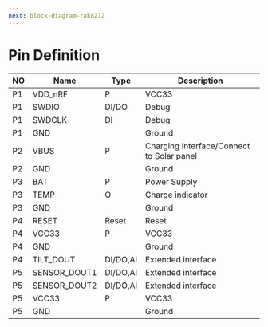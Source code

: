 ```yaml
---
next: block-diagram-rak8212
---
```


# Pin Definition

<rk-img
  src="/assets/images/datasheet/rak8212/pin-definition.png"
  width="100%"
  figure-number="1"
  caption="RAK8212 Pin Definition"
/>

| NO | Name | Type | Description | 
| ---- | ---- | ---- | ---- | 
| P1 | VDD_nRF | P | VCC33 | 
| P1 | SWDIO | DI/DO | Debug | 
| P1 | SWDCLK | DI | Debug | 
| P1 | GND |  | Ground | 
| P2 | VBUS | P | Charging interface/Connect to Solar panel | 
| P2 | GND |  | Ground | 
| P3 | BAT | P | Power Supply | 
| P3 | TEMP | O | Charge indicator | 
| P3 | GND |  | Ground | 
| P4 | RESET | Reset | Reset | 
| P4 | VCC33 | P | VCC33 | 
| P4 | GND |  | Ground | 
| P4 | TILT_DOUT | DI/DO,AI | Extended interface | 
| P5 | SENSOR_DOUT1 | DI/DO,AI | Extended interface | 
| P5 | SENSOR_DOUT2 | DI/DO,AI | Extended interface | 
| P5 | VCC33 | P | VCC33 | 
| P5 | GND |  | Ground | 


